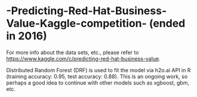 # -Predicting-Red-Hat-Business-Value-Kaggle-competition- (ended in 2016)
For more info about the data sets, etc., please refer to https://www.kaggle.com/c/predicting-red-hat-business-value.

Distributed Random Forest (DRF) is used to fit the model via h2o.ai API in R (training accuracy: 0.95, test accuracy: 0.88). This is an ongoing work, so perhaps a good idea to continue with other models such as xgboost, gbm, etc.



